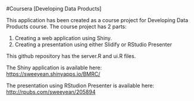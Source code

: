 #Coursera [Developing Data Products]

This application has been created as a course project for Developing Data Products course. The course project has 2 parts:

1) Creating a web application using Shiny. 
2) Creating a presentation using either Slidify or RStudio Presenter

This github repository has the server.R and ui.R files.

The Shiny application is available here: https://sweeyean.shinyapps.io/BMRC/

The presentation using RStudion Presenter is available here: http://rpubs.com/sweeyean/205894
